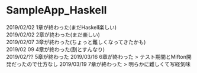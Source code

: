 # SampleApp_Haskell
2019/02/02 1章が終わった(まだHaskell楽しい)  
2019/02/02 2章が終わった(まだ楽しい)  
2019/02/07 3章が終わった(ちょっと難しくなってきたかも)  
2019/02 09 4章が終わった(割とすんなり)  
2019/02/?? 5章が終わった
2019/03/16 6章が終わった > テスト期間とMifton開発だったので仕方なし
2019/03/19 7章が終わった > 明らかに難しくて写経気味